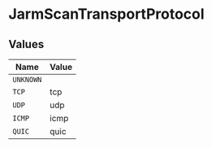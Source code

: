 # JarmScanTransportProtocol


## Values

| Name      | Value     |
| --------- | --------- |
| `UNKNOWN` |           |
| `TCP`     | tcp       |
| `UDP`     | udp       |
| `ICMP`    | icmp      |
| `QUIC`    | quic      |